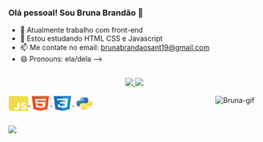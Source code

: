 ### Olá pessoal! Sou Bruna Brandão  👋


- 🔭 Atualmente trabalho com front-end
- 🌱 Estou estudando HTML CSS e Javascript
- 📫 Me contate no email: brunabrandaosant19@gmail.com
- 😄 Pronouns: ela/dela
-->

##

<div align="center">
  <a href="https://github.com/BrunaBrand">
  <img height="180em" src="https://github-readme-stats.vercel.app/api?username=BrunaBrand&show_icons=true&theme=cobalt&include_all_commits=true&count_private=true"/>
  <img height="180em" src="https://github-readme-stats.vercel.app/api/top-langs/?username=BrunaBrand&layout=compact&langs_count=7&theme=cobalt"/>
</div>
  
<div style="display: inline_block"><br>
  <img align="center" alt="Bruna-Js" height="30" width="40" src="https://raw.githubusercontent.com/devicons/devicon/master/icons/javascript/javascript-plain.svg">
  <img align="center" alt="Bruna-HTML" height="30" width="40" src="https://raw.githubusercontent.com/devicons/devicon/master/icons/html5/html5-original.svg">
  <img align="center" alt="Bruna-CSS" height="30" width="40" src="https://raw.githubusercontent.com/devicons/devicon/master/icons/css3/css3-original.svg">
  <img align="center" alt="Bruna-Python" height="30" width="40" src="https://raw.githubusercontent.com/devicons/devicon/master/icons/python/python-original.svg">
  <img align="right" alt="Bruna-gif" src="https://i.picasion.com/pic92/1e828e8d5d96deb522cc151fb8ebf955.gif" width="90" height="90" border="0">
</div>
  
##
<div>
  <a href="www.linkedin.com/in/bruna-brandão-ab82b4232" target="_blank"><img src="https://img.shields.io/badge/-LinkedIn-%230077B5?style=for-the-badge&logo=linkedin&logoColor=white" target="_blank"></a>
  
</div>
